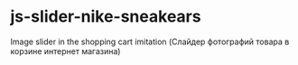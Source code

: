 # js-slider-nike-sneakears
Image slider in the shopping cart imitation (Слайдер фотографий товара в корзине интернет магазина)
